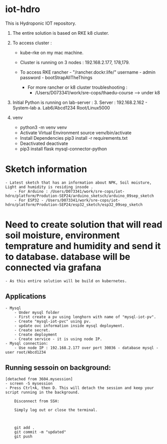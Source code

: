 # iot-hdro
This is Hydroponic IOT repository.

1. The entire solution is based on RKE k8 cluster. 
2. To access cluster :
    - kube-rke on my mac machine.
    - Cluster is running on 3 nodes : 192.168.2.177, 178,179.
    - To access RKE rancher - "/rancher.dockr.life/"
        username - admin
        password - bootStrapAllTheThings

        - For more rancher or k8 cluster troubleshooting :
            - /Users/D073341/work/sre-cops/thaedu-course --> under k8
3. Initial Python is running on lab-server : 
        3. Server : 192.168.2.162 - System-lab
            a. Lab6/Abcd1234
                Root/Linux5000

4.  venv
    - python3 -m venv venv
    - Activate Virtual Environment
        source venv/bin/activate
    - Install Dependencies
        pip3 install -r requirements.txt
    - Deactivated
        deactivate
    - pip3 install flask mysql-connector-python


# Sketch information
    - Latest sketch that has an information about NPK, Soil moisture, Light and humidity is residing insode .
        - For Arduino : /Users/D073341/work/sre-cops/iot-hdro/platform/Prodution-SEP24/arduino_sketsch/arduino_09sep_sketch
        - For ESP32 - /Users/D073341/work/sre-cops/iot-hdro/platform/Prodution-SEP24/esp32_sketch/esp32_09sep_sketch

        
# Need to create solution that will read soil moisture, environment temprature and humidity and send it to database. database will be connected via grafana
    - As this entire solution will be build on kubernetes.
    

## Applications
    - Mysql
        - Under mysql folder
        - First create a pv using longhorn with name of "mysql-iot-pv".
        - Create "mysql-iot-pvc" using pv.
        - update ovc information inside mysql deployment. 
        - Create secret.
        - Create deployment
        - Create service - it is using node IP.
    - Mysql connection:
        - Use node IP : 192.168.2.177 over port 30036 - database mysql - user root/Abcd1234

## Running sessoin on background: 
    [detached from 3604.mysession]
    - screen -S mysession
    - Press Ctrl+A, then D. This will detach the session and keep your script running in the background.

        Disconnect from SSH:

        Simply log out or close the terminal.



        git add .
        git commit -m "updated"
        git push

        
